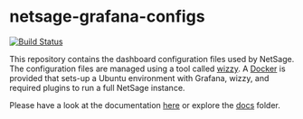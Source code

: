 # netsage-grafana-configs

[![Build Status](https://travis-ci.com/netsage-project/netsage-grafana-configs.svg?branch=1.7.1)](https://travis-ci.com/netsage-project/netsage-grafana-configs)


This repository contains the dashboard configuration files used by NetSage. The configuration files are managed using a tool called [wizzy](https://github.com/utkarshcmu/wizzy). A [Docker](https://www.docker.com/) is provided that sets-up a Ubuntu environment with Grafana, wizzy, and required plugins to run a full NetSage instance. 

Please have a look at the documentation [here](https://netsage-project.github.io/netsage-grafana-configs/) or explore the [docs](website/docs/) folder.


